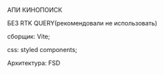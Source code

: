 АПИ КИНОПОИСК

БЕЗ RTK QUERY(рекомендовали не использовать)

сборщик: Vite;

css: styled components;

Архитектура: FSD